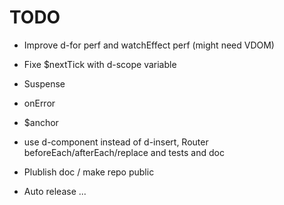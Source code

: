 # TODO

- Improve d-for perf and watchEffect perf (might need VDOM)
- Fixe $nextTick with d-scope variable
- Suspense
- onError
- $anchor

- use d-component instead of d-insert, Router beforeEach/afterEach/replace and tests and doc
- Plublish doc / make repo public
- Auto release ...
